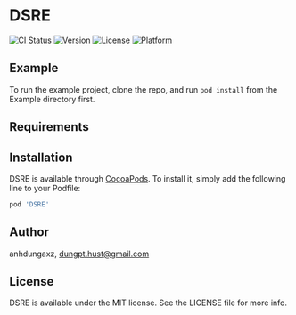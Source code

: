 # DSRE

[![CI Status](https://img.shields.io/travis/anhdungaxz/DSRE.svg?style=flat)](https://travis-ci.org/anhdungaxz/DSRE)
[![Version](https://img.shields.io/cocoapods/v/DSRE.svg?style=flat)](https://cocoapods.org/pods/DSRE)
[![License](https://img.shields.io/cocoapods/l/DSRE.svg?style=flat)](https://cocoapods.org/pods/DSRE)
[![Platform](https://img.shields.io/cocoapods/p/DSRE.svg?style=flat)](https://cocoapods.org/pods/DSRE)

## Example

To run the example project, clone the repo, and run `pod install` from the Example directory first.

## Requirements

## Installation

DSRE is available through [CocoaPods](https://cocoapods.org). To install
it, simply add the following line to your Podfile:

```ruby
pod 'DSRE'
```

## Author

anhdungaxz, dungpt.hust@gmail.com

## License

DSRE is available under the MIT license. See the LICENSE file for more info.
